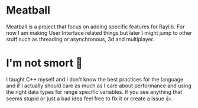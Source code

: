 # Meatball
Meatball is a project that focus on adding specific features for Raylib. For now I am making User Interface related things but later I might jump to other stuff such as threading or asynchronous, 3d and multiplayer. 

# I'm not smort 🤡
I taught C++ myself and I don't know the best practices for the language and if I actually should care as much as I care about performance and using the right data types for range specific variables. If you see anything that seems stupid or just a bad idea feel free to fix it or create a issue 👍.